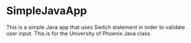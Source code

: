 # SimpleJavaApp

This is a simple Java app that uses Switch statement in order to validate user input. This is for the University of Phoenix Java class.

